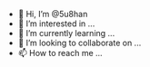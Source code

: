 - 👋 Hi, I’m @5u8han
- 👀 I’m interested in ...
- 🌱 I’m currently learning ...
- 💞️ I’m looking to collaborate on ...
- 📫 How to reach me ...

<!---
5u8han/5u8han is a ✨ special ✨ repository because its `README.md` (this file) appears on your GitHub profile.
You can click the Preview link to take a look at your changes.
--->
